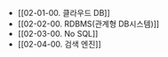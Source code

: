 - [[02-01-00. 클라우드 DB]]
- [[02-02-00. RDBMS(관계형 DB시스템)]]
- [[02-03-00. No SQL]]
- [[02-04-00. 검색 엔진]]